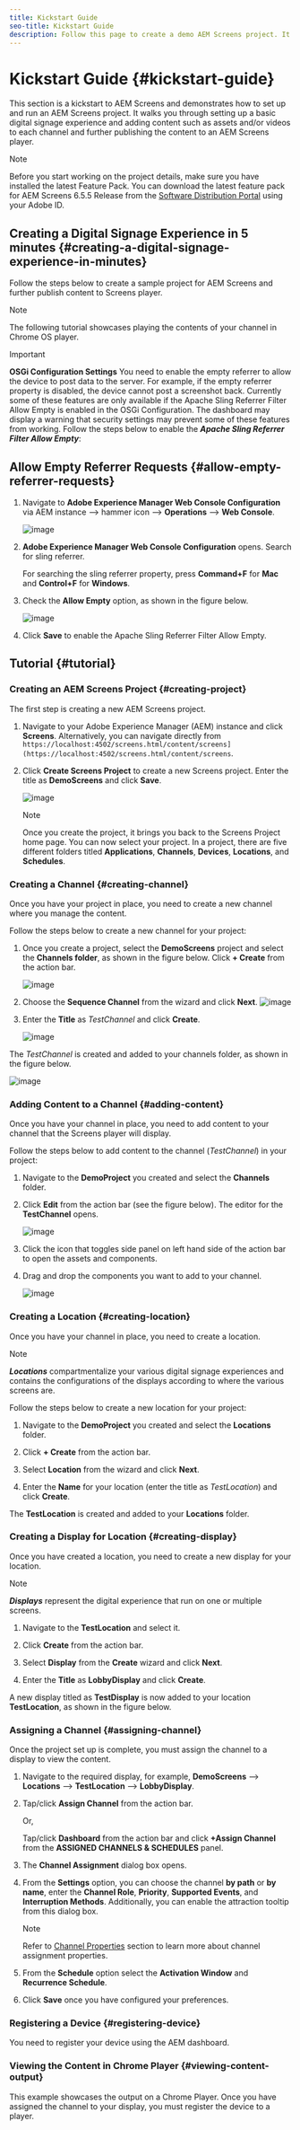 ```yaml
---
title: Kickstart Guide
seo-title: Kickstart Guide
description: Follow this page to create a demo AEM Screens project. It helps you create a digital signage experience starting from installation and setting up a new project to viewing your content in AEM Screens player.
---
```


# Kickstart Guide {#kickstart-guide}

This section is a kickstart to AEM Screens and demonstrates how to set up and run an AEM Screens project. It walks you through setting up a basic digital signage experience and adding content such as assets and/or videos to each channel and further publishing the content to an AEM Screens player.

>[!NOTE]
>Before you start working on the project details, make sure you have installed the latest Feature Pack. You can download the latest feature pack for AEM Screens 6.5.5 Release from the [Software Distribution Portal](https://experience.adobe.com/#/downloads/content/software-distribution/en/aem.html) using your Adobe ID.

## Creating a Digital Signage Experience in 5 minutes {#creating-a-digital-signage-experience-in-minutes}

Follow the steps below to create a sample project for AEM Screens and further publish content to Screens player.

>[!NOTE]
>The following tutorial showcases playing the contents of your channel in Chrome OS player.

>[!IMPORTANT]
>**OSGi Configuration Settings**
>You need to enable the empty referrer to allow the device to post data to the server. For example, if the empty referrer property is disabled, the device cannot post a screenshot back. Currently some of these features are only available if the Apache Sling Referrer Filter Allow Empty is enabled in the OSGi Configuration. The dashboard may display a warning that security settings may prevent some of these features from working.
>Follow the steps below to enable the ***Apache Sling Referrer Filter Allow Empty***:


## Allow Empty Referrer Requests {#allow-empty-referrer-requests}

1. Navigate to **Adobe Experience Manager Web Console Configuration** via AEM instance --&gt; hammer icon --&gt; **Operations** --&gt; **Web Console**.

   ![image](assets/config/empty-ref1.png)

1. **Adobe Experience Manager Web Console Configuration** opens. Search for sling referrer.

   For searching the sling referrer property, press **Command+F** for **Mac** and **Control+F** for **Windows**.

1. Check the **Allow Empty** option, as shown in the figure below.

    ![image](assets/config/empty-ref2.png)
    
1. Click **Save** to enable the Apache Sling Referrer Filter Allow Empty.


## Tutorial {#tutorial}

### Creating an AEM Screens Project {#creating-project}

The first step is creating a new AEM Screens project.

1. Navigate to your Adobe Experience Manager (AEM) instance and click **Screens**. Alternatively, you can navigate directly from `https://localhost:4502/screens.html/content/screens](https://localhost:4502/screens.html/content/screens`.

1. Click **Create Screens Project** to create a new Screens project. Enter the title as **DemoScreens** and click **Save**.

   ![image](assets/kickstart/demo-1.png)

   >[!NOTE]
   >Once you create the project, it brings you back to the Screens Project home page. You can now select your project. In a project, there are five different folders titled **Applications**, **Channels**, **Devices**, **Locations**, and **Schedules**.


### Creating a Channel {#creating-channel}

Once you have your project in place, you need to create a new channel where you manage the content.

Follow the steps below to create a new channel for your project:

1. Once you create a project, select the **DemoScreens** project and select the **Channels folder**, as shown in the figure below. Click **+ Create** from the action bar.

   ![image](assets/kickstart/demo-2.png)

1. Choose the **Sequence Channel** from the wizard and click **Next**.
   ![image](assets/kickstart/demo-3.png)

1. Enter the **Title** as *TestChannel* and click **Create**.

   ![image](assets/kickstart/demo-4.png)

The *TestChannel* is created and added to your channels folder, as shown in the figure below.

   ![image](assets/kickstart/demo-5.png)

### Adding Content to a Channel {#adding-content}

Once you have your channel in place, you need to add content to your channel that the Screens player will display.

Follow the steps below to add content to the channel (*TestChannel*) in your project:

1. Navigate to the **DemoProject** you created and select the **Channels** folder.

1. Click **Edit** from the action bar (see the figure below). The editor for the **TestChannel** opens.

   ![image](assets/kickstart/demo-6.png)

1. Click the icon that toggles side panel on left hand side of the action bar to open the assets and components.  

1. Drag and drop the components you want to add to your channel.

   ![image](assets/kickstart/demo-7.png)

### Creating a Location {#creating-location}

Once you have your channel in place, you need to create a location.

>[!NOTE]
>***Locations*** compartmentalize your various digital signage experiences and contains the configurations of the displays according to where the various screens are.

Follow the steps below to create a new location for your project:

1. Navigate to the **DemoProject** you created and select the **Locations** folder.

1. Click **+ Create** from the action bar. 

1. Select **Location** from the wizard and click **Next**.

1. Enter the **Name** for your location (enter the title as *TestLocation*) and click **Create**. 

The **TestLocation** is created and added to your **Locations** folder.


### Creating a Display for Location {#creating-display}

Once you have created a location, you need to create a new display for your location.

>[!NOTE]
>***Displays*** represent the digital experience that run on one or multiple screens.

1. Navigate to the **TestLocation** and select it. 

1. Click **Create** from the action bar.

1. Select **Display** from the **Create** wizard and click **Next**.

1. Enter the **Title** as **LobbyDisplay** and click **Create**.

A new display titled as **TestDisplay** is now added to your location **TestLocation**, as shown in the figure below.

### Assigning a Channel {#assigning-channel}

Once the project set up is complete, you must assign the channel to a display to view the content.

1. Navigate to the required display, for example, **DemoScreens** --&gt; **Locations** --&gt; **TestLocation** --&gt; **LobbyDisplay**.

1. Tap/click **Assign Channel** from the action bar.

   Or,

   Tap/click **Dashboard** from the action bar and click **+Assign Channel** from the **ASSIGNED CHANNELS & SCHEDULES** panel.
      
1. The **Channel Assignment** dialog box opens.

1. From the **Settings** option, you can choose the channel **by path** or **by name**, enter the **Channel Role**, **Priority**, **Supported Events**, and **Interruption Methods**. Additionally, you can enable the attraction tooltip from this dialog box.


   >[!NOTE]
   >Refer to [Channel Properties](/help/user-guide/channel-assignment-latest-fp.md#channel-properties) section to learn more about channel assignment properties.

1. From the **Schedule** option select the **Activation Window** and **Recurrence Schedule**.

1. Click **Save** once you have configured your preferences.

### Registering a Device {#registering-device}

You need to register your device using the AEM dashboard.

### Viewing the Content in Chrome Player {#viewing-content-output}

This example showcases the output on a Chrome Player. Once you have assigned the channel to your display, you must register the device to a player.



